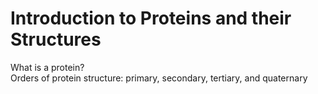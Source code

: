 # Introduction to Proteins and their Structures  
What is a protein? <br>
Orders of protein structure: primary, secondary, tertiary, and quaternary
